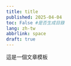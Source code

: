 ```yaml
---
title: title
published: 2025-04-04
toc: False #是否生成目錄
lang: zh-tw
abbrlink: space
draft: true
---
```

這是一個文章模板